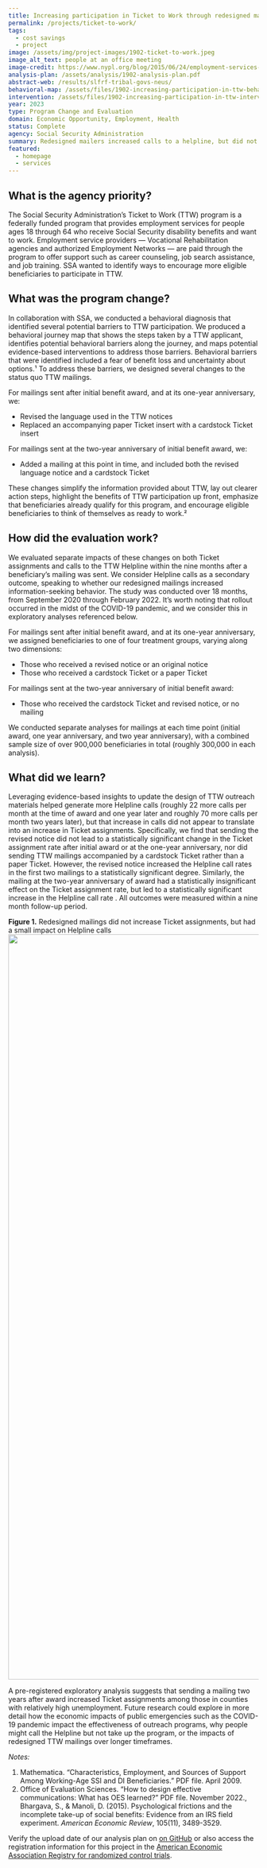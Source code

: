 ```yaml
---
title: Increasing participation in Ticket to Work through redesigned mailers
permalink: /projects/ticket-to-work/
tags: 
  - cost savings
  - project
image: /assets/img/project-images/1902-ticket-to-work.jpeg
image_alt_text: people at an office meeting
image-credit: https://www.nypl.org/blog/2015/06/24/employment-services-disabilities
analysis-plan: /assets/analysis/1902-analysis-plan.pdf
abstract-web: /results/slfrf-tribal-govs-neus/
behavioral-map: /assets/files/1902-increasing-participation-in-ttw-behavioral-map.pdf
intervention: /assets/files/1902-increasing-participation-in-ttw-intervention-pack.pdf
year: 2023
type: Program Change and Evaluation
domain: Economic Opportunity, Employment, Health
status: Complete
agency: Social Security Administration
summary: Redesigned mailers increased calls to a helpline, but did not increase program take-up
featured: 
  - homepage
  - services
---
```


## What is the agency priority? 
The Social Security Administration’s Ticket to Work (TTW) program is a federally funded program that provides employment services for people ages 18 through 64 who receive Social Security disability benefits and want to work. Employment service providers — Vocational Rehabilitation agencies and authorized Employment Networks — are paid through the program to offer support such as career counseling, job search assistance, and job training. SSA wanted to identify ways to encourage more eligible beneficiaries to participate in TTW.

## What was the program change?
In collaboration with SSA, we conducted a behavioral diagnosis that identified several potential barriers to TTW participation. We produced a behavioral journey map that shows the steps taken by a TTW applicant, identifies potential behavioral barriers along the journey, and maps potential evidence-based interventions to address those barriers. Behavioral barriers that were identified included a fear of benefit loss and uncertainty about options.¹ To address these barriers, we designed several changes to the status quo TTW mailings.

For mailings sent after initial benefit award, and at its one-year anniversary, we:
- Revised the language used in the TTW notices
- Replaced an accompanying paper Ticket insert with a cardstock Ticket insert

For mailings sent at the two-year anniversary of initial benefit award, we:
- Added a mailing at this point in time, and included both the revised language notice and a cardstock Ticket

These changes simplify the information provided about TTW, lay out clearer action steps,  highlight the benefits of TTW participation up front, emphasize that beneficiaries already qualify for this program, and encourage eligible beneficiaries to think of themselves as ready to work.²

## How did the evaluation work?
We evaluated separate impacts of these changes on both Ticket assignments and calls to the TTW Helpline within the nine months after a beneficiary’s mailing was sent. We consider Helpline calls as a secondary outcome, speaking to whether our redesigned mailings increased information-seeking behavior. The study was conducted over 18 months, from September 2020 through February 2022. It’s worth noting that rollout occurred in the midst of the COVID-19 pandemic, and we consider this in exploratory analyses referenced below.

For mailings sent after initial benefit award, and at its one-year anniversary, we assigned beneficiaries to one of four treatment groups, varying along two dimensions:
- Those who received a revised notice or an original notice
- Those who received a cardstock Ticket or a paper Ticket

For mailings sent at the two-year anniversary of initial benefit award:
- Those who received the cardstock Ticket and revised notice, or no mailing

We conducted separate analyses for mailings at each time point (initial award, one year anniversary, and two year anniversary), with a combined sample size of over 900,000 beneficiaries in total (roughly 300,000 in each analysis).

## What did we learn?
Leveraging evidence-based insights to update the design of TTW outreach materials helped generate more Helpline calls (roughly 22 more calls per month at the time of award and one year later and roughly 70 more calls per month two years later), but that increase in calls did not appear to translate into an increase in Ticket assignments. Specifically, we find that sending the revised notice did not lead to a statistically significant change in the Ticket assignment rate after initial award or at the one-year anniversary, nor did sending TTW mailings accompanied by a cardstock Ticket rather than a paper Ticket. However, the revised notice increased the Helpline call rates in the first two mailings to a statistically significant degree. Similarly, the mailing at the two-year anniversary of award had a statistically insignificant effect on the Ticket assignment rate, but led to a statistically significant increase in the Helpline call rate . All outcomes were measured within a nine month follow-up period. 

<b>Figure 1.</b> Redesigned mailings did not increase Ticket assignments, but had a small impact on Helpline calls
<br><img src="{{ '/assets/img/project-images/1902_summary_plot.svg' | prepend: site.baseurl }}" alt="" width="1500">

A pre-registered exploratory analysis suggests that sending a mailing two years after award increased Ticket assignments among those in counties with relatively high unemployment. Future research could explore in more detail how the economic impacts of public emergencies such as the COVID-19 pandemic impact the effectiveness of outreach programs, why people might call the Helpline but not take up the program, or the impacts of redesigned TTW mailings over longer timeframes.

*Notes:*
1. Mathematica. “Characteristics, Employment, and Sources of Support Among Working-Age SSI and DI Beneficiaries.” PDF file. April 2009.
2. Office of Evaluation Sciences. “How to design effective communications: What has OES learned?” PDF file. November 2022., Bhargava, S., & Manoli, D. (2015). Psychological frictions and the incomplete take-up of social benefits: Evidence from an IRS field experiment. *American Economic Review*, 105(11), 3489-3529.

Verify the upload date of our analysis plan on <a href="https://github.com/gsa-oes/office-of-evaluation-sciences/commits/master/assets/analysis/1902-analysis-plan.pdf">on GitHub</a> or also access the registration information for this project in the <a href="https://www.socialscienceregistry.org/trials/6380">American Economic Association Registry for randomized control trials</a>.
